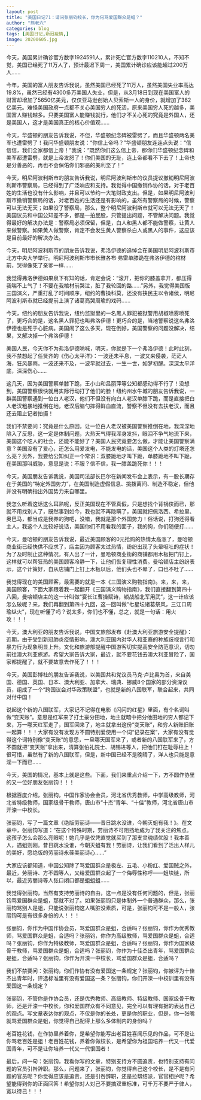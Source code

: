 ```yaml
---
layout: post
title: "美国日记71：请问张丽钧校长，你为何骂爱国群众是蛆？"
author: "熊老六"
categories: blog
tags: [美国日记,新冠疫情,]
image: 20200605.jpg
---
```

​​​​今天，美国累计确诊官方数字1924591人，累计死亡官方数字110210人，不知不觉，美国已经死了11万人了，预计最迟下周一，美国累计确诊应该能超过200万人……

今年，美国的富人朋友告诉我说，虽然美国已经死了11万人，虽然美国失业率高达19.8%，虽然已经有4300多万美国人失业，但是，从3月18日到现在美国富人的财富却增加了5650亿美元，仅仅亚马逊创始人贝索斯一人的身价，就增加了362亿美元。难怪美国政府一点都不关心美国穷人的死活，原来美国穷人死的越多，美国富人赚钱越多。只要美国富人能赚钱就行，他们才不关心死的究竟是外国人，还是美国人，这才是美国真正的核心价值观……

今天，华盛顿的朋友告诉我说，不但，华盛顿纪念碑被雷劈了，而且华盛顿两名美军也遭雷劈了！我问华盛顿朋友说：“你信上帝吗？”华盛顿朋友连连点头说：“信信信，我们全家都信上帝！”我说：“既然你们这么信上帝，那你们华盛顿纪念碑和美军都遭雷劈，就是上帝发怒了！你们美国的无耻，连上帝都看不下去了！上帝也是分善恶的，再也不会保佑你们邪恶的美利坚了！”

今天，明尼阿波利斯市的朋友告诉我说，明尼阿波利斯市的议员提议撤销明尼阿波利斯市警察局，已经得到了广泛响应和支持。我觉得中国撤销作协的话，对于老百姓的生活也没有什么影响，并且可以节约一大笔财政支出。但是，如果明尼阿波利斯市撤销警察局的话，对老百姓的生活还是有影响的，虽然有警察局的时候，警察可以无法无天；如果没了警察局，那么，整个明尼阿波利斯市就可以无法无天了！美国议员和中国公知差不多，都是一拍屁股，只管提出问题，不管解决问题。我觉得最好的解决办法是：警察局必须保留，但是，白人和黑人都不能做警察，让黄人来做警察。如果黄人做警察，肯定不会发生黄人警察杀白人或黑人的事件，这应该是目前最好的解决办法。

今天，明尼阿波利斯市的朋友告诉我说，弗洛伊德的追悼会在美国明尼阿波利斯市北方中央大学举行。明尼阿波利斯市市长雅各布·弗雷单膝跪在弗洛伊德的棺材前，哭得像死了亲爹一样……

我觉得弗洛伊德如果泉下有知的话，肯定会说：“滚开，把你的膝盖拿开，都压得我喘不上气了！不要在我棺材前哭泣，脏了我轮回的路……”另外，我觉得美国版三国演义，严重打乱了时间顺序，纽约的曹操科莫，还没有挟民主以令诸侯，明尼阿波利斯市就已经提前上演了诸葛亮哭周瑜的戏码……

今天，纽约的朋友告诉我说，纽约监狱里的一名黑人罪犯被狱警用胡椒喷雾喷死了，更巧合的是，这名黑人罪犯也叫弗洛伊德！更巧合的是，当地警察说这名弗洛伊德也是死于心脏病。美国闹了这么多天，现在倒好，美国警察的问题没解决，结果，又解决掉一个弗洛伊德！

美国人民，今天你不为弗洛伊德呐喊，明天，你就是下一个弗洛伊德！此时此刻，我不禁想起了任贤齐的《伤心太平洋》：一波还未平息，一波又来侵袭，茫茫人海，狂风暴雨。一波还来不及，一波早就过去，一生一世，如梦初醒。深深太平洋底，深深伤心……

这几天，因为美国警察单膝下跪，王小山和吕丽萍等公知都感动得不行了！没想到，美国警察很快就用实际行动打了他们的脸！纽约州水牛城的朋友告诉我说，一群美国警察遇到一位白人老汉，他们不但没有向白人老汉单膝下跪，而是直接把白人老汉粗暴地推倒在地，老汉后脑勺摔得鲜血直流，警察不但没有去扶老汉，而且还去阻止记者拍摄！

我们不禁要问：究竟是什么原因，让一位白人老汉被美国警察推倒在地，我深深地陷入了反思，这一定是体制问题，大热天气得我浑身发抖，眼泪不争气地流下来，美国这个吃人的社会，还能不能好了？美国人民究竟要怎么做，才能让美国警察满意？美国没有了爱心，还怎么用爱发电，不能发电的话，美国这个人类的灯塔还怎么亮？另外，我要给公知纠正一个常识：双膝跪地才叫下跪，单膝跪地不叫下跪，在美国那叫威胁，意思是说：不服？信不信，我一膝盖跪死你！！！

今天，美国朋友告诉我说，美国司法部长巴尔在新闻发布会上表示，有一股长期存在于美国的“特定外国势力”，在美国制造虚假信息、挑拨离间、制造不稳定，但他并没有明确指出外国势力来自哪里。

我怎么听着这话这么耳熟呢，反正美国现在不管真假，只是想找个背锅侠而已，那就不用找别人了，既然事到如今，我也就不再隐瞒了，美国就把佩洛西、希拉里、奥巴马，都当成是我养的狗吧，没错，我就是那个外国势力！俗话说，打狗还得看主人，我这个人比较好说话，美国你们不用看我的面子，我的狗，你们随便打……

今天，曼哈顿的朋友告诉我说，最近美国顾客的0元抢购的热情太高涨了，曼哈顿商业街已经快供不应求了，店主因为顾客太过热情，纷纷出现了头晕呕吐的症状！为了及时制止这种情况，有人出了一计，曼哈顿商业街的商铺都用木板把门钉上，这样就可以帮狂热的美国顾客冷静一下，让他们恢复理性消费。曼哈顿店主纷纷表示，这个计策好，自从店铺门上钉上木板以后，他们头也不晕了，口也不吐了……

我觉得现在的美国顾客，最需要的就是一本《三国演义购物指南》。来，来，来，美国顾客，下面大家跟着我一起翻开《三国演义购物指南》，我们直接翻到第四十八回，曼哈顿店主的这一计叫做“宴长江曹操赋诗，锁战船北军用武”，这一计应该怎么破呢？来，我们再翻到第四十九回，这一回叫做“七星坛诸葛祭风，三江口周瑜纵火”，现在听懂了吗？说太多，你们也不懂，总之，就是一句话：用火攻！！！

今天，澳大利亚的朋友告诉我说，中国文旅部发布《赴澳大利亚旅游安全提醒》：近期，由于受到新冠肺炎疫情影响，澳大利亚国内对华人和亚裔的种族歧视言行和暴力行为现象明显上升。文化和旅游部提醒中国游客切实提高安全防范意识，切勿前往澳大利亚旅游。希望大家告诉大家，最近，就不要花钱去澳大利亚冒险了，国家都提醒了，就不要故意去作死了！！！

今天，美国彭博社的朋友告诉我说，以美国共和党议员马克·卢比奥为首，来自美国、德国、英国、日本、澳大利亚、加拿大、瑞典、挪威8个国家的部分资深议员，组成了一个“跨国议会对华政策联盟”，也就是新的八国联军，联合起来，共同对付中国！

说起这个新的八国联军，大家记不记得在电影《闪闪的红星》里面，有个名词叫做“变天账”。意思是红军来了打土豪分田地，地主就暗中把分他田地的穷人都记下来，万一哪天红军走了，国军回来了，地主就拿出这份“变天账”，和穷人新账旧账一起算！！！大家有没有发现方不圆特别爱使用一个词“记录在案”，大家有没有觉得这个词特别像“变天账”的意思，一旦哪天国军来了，或者新的八国联军来了，方不圆就把“变天账”拿出来，清算张伯礼院士、胡锡进等人，把他们钉在耻辱柱上！很可惜，虽然有了新的八国联军，但是，新中国已经不是晚晴了，洋人也只能是意淫一下而已……

今天，美国的情况，基本上就是这些。下面，我们来重点介绍一下，方不圆作协里的又一位好朋友张丽钧！！！

根据百度介绍，张丽钧，中国作家协会会员，河北省优秀教师，中学高级教师，河北省特级教师，国家级骨干教师，唐山市“十杰”青年、“十佳”教师，河北省唐山市开滦一中校长。

张丽钧，写了一篇文章《绝版劳丽诗——昔日跳水没谁，今朝灭蛆有我！》。在文章中，张丽钧写道：“在这个特殊时期，劳丽诗不可阻挡地成为了我关注的焦点。这孩子怎么会那么亮眼呢！她几乎是仅凭直觉就买到了那支灵魂绩优股！我本善人，遇蛆则刚。昔日跳水没谁，今朝灭蛆有我！劳丽诗，让我们看到了活出人样儿的美好，愿绝版的劳丽诗永葆美丽诗心……”

大家应该都知道，中国公知除了骂爱国群众是极左、五毛、小粉红、爱国贼之外，最近，劳丽诗、方不圆等人，又给爱国群众起了一个侮辱性称呼——蛆块链，所以，最近劳丽诗等人张口闭口都是蛆蛆蛆……

我觉得张丽钧，当然有支持劳丽诗的自由，这一点是没有任何问题的，但是，张丽钧骂爱国群众是蛆，那就不对了。如果张丽钧只是体制外一个普通群众，那么，张丽钧骂别人是蛆，只能说张丽钧这人嘴脏没素质，可是，张丽钧可不是一般人，张丽钧可是有很多身份的人！！！

张丽钧，你作为中国作协会员，骂爱国群众是蛆，合适吗？张丽钧，你作为优秀教师，骂爱国群众是蛆，合适吗？张丽钧，你作为高级教师，骂爱国群众是蛆，合适吗？张丽钧，你作为特级教师，骂爱国群众是蛆，合适吗？张丽钧，你作为国家级骨干教师，骂爱国群众是蛆，合适吗？张丽钧，你作为十佳杰出青年，骂爱国群众是蛆，合适吗？张丽钧，你作为开滦一中校长，骂爱国群众是蛆，合适吗？

我们不禁要问：张丽钧，你们作协有没有爱国这一条规定？张丽钧，你被评为十佳杰出青年时，评选标准里有没有爱国这一条？张丽钧，你们开滦一中校训里有没有爱国这一条规定？

张丽钧，不管你是作协会员，还是优秀教师、高级教师、特级教师、国家级骨干教师，还是开滦一中校长，你和爱国群众有不同意见，完全可以有理有据的表达自己的观点。写文章表达你的观点，不仅是你的长处，更是你的职业，但是，你一张嘴就骂爱国群众是蛆，你觉得自己配得上那么多体制内的身份吗？

老百姓花钱，在作协里养着你，是希望你能写出老百姓喜闻乐见的作品，可不是让你骂老百姓是蛆！老百姓花钱，养着你做校长，是希望你为祖国培养一代又一代爱国青年，可不是让你培养一代又一代恨国者！

最后，问一句：张丽钧，我看你写的文章，特别支持方不圆追责，也特别支持有问题的官员引咎辞职。那么，问题来了，张丽钧，你觉得自己这个校长，是不是有问题的官员呢？你觉得应该是追责，还是引咎辞职，还是拉帮结派，官官相护呢？希望能得到你的正面回答！希望你对人对己不要搞双重标准，可千万不要严于律人，宽以待己！！！​​​​